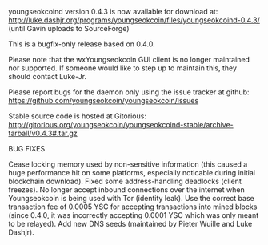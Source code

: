 youngseokcoind version 0.4.3 is now available for download at:
http://luke.dashjr.org/programs/youngseokcoin/files/youngseokcoind-0.4.3/ (until Gavin uploads to SourceForge)

This is a bugfix-only release based on 0.4.0.

Please note that the wxYoungseokcoin GUI client is no longer maintained nor supported. If someone would like to step up to maintain this, they should contact Luke-Jr.

Please report bugs for the daemon only using the issue tracker at github:
https://github.com/youngseokcoin/youngseokcoin/issues

Stable source code is hosted at Gitorious:
http://gitorious.org/youngseokcoin/youngseokcoind-stable/archive-tarball/v0.4.3#.tar.gz

BUG FIXES

Cease locking memory used by non-sensitive information (this caused a huge performance hit on some platforms, especially noticable during initial blockchain download).
Fixed some address-handling deadlocks (client freezes).
No longer accept inbound connections over the internet when Youngseokcoin is being used with Tor (identity leak).
Use the correct base transaction fee of 0.0005 YSC for accepting transactions into mined blocks (since 0.4.0, it was incorrectly accepting 0.0001 YSC which was only meant to be relayed).
Add new DNS seeds (maintained by Pieter Wuille and Luke Dashjr).

